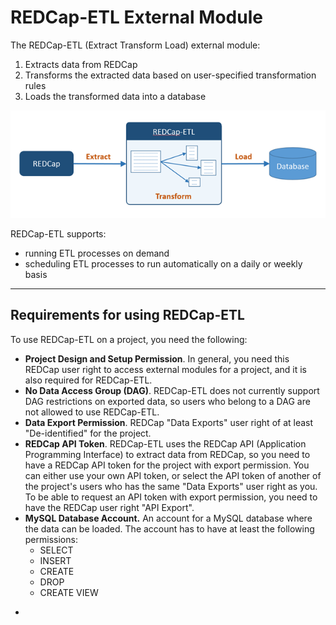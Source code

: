 <!-- =================================================
Copyright (C) 2019 The Trustees of Indiana University
SPDX-License-Identifier: BSD-3-Clause
================================================== -->

REDCap-ETL External Module
=================================

The REDCap-ETL (Extract Transform Load) external module:

1. Extracts data from REDCap
2. Transforms the extracted data based on user-specified transformation rules
3. Loads the transformed data into a database

![REDCap-ETL](./resources/redcap-etl.png)


REDCap-ETL supports:

* running ETL processes on demand
* scheduling ETL processes to run automatically on a daily or weekly basis


---

Requirements for using REDCap-ETL
--------------------------------------

To use REDCap-ETL on a project, you need the following:

* **Project Design and Setup Permission**. In general, you need this REDCap user
    right to access external modules for a project,
    and it is also required for REDCap-ETL.
* **No Data Access Group (DAG)**. REDCap-ETL does not currently support
    DAG restrictions on exported data, so users who
    belong to a DAG are not allowed to use REDCap-ETL.
* **Data Export Permission**. REDCap "Data Exports" user right of at least
    "De-identified" for the project.
* **REDCap API Token**. REDCap-ETL uses the REDCap API (Application
    Programming Interface) to extract data from REDCap, so you need to have
    a REDCap API token for the project with export permission. You can either use your
    own API token, or select the API token of another of the project's users who
    has the same "Data Exports" user right as you. To be able to request an API token with export
    permission, you need to have the REDCap user right "API Export".
* **MySQL Database Account.** An account for a MySQL database where the data can be loaded. The account has to
    have at least the following permissions:
    * SELECT
    * INSERT
    * CREATE
    * DROP
    * CREATE VIEW



-
